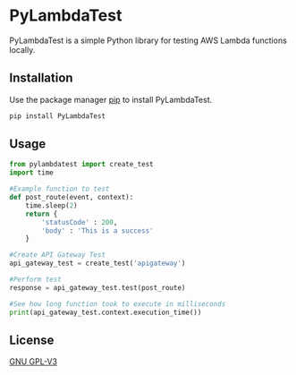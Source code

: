 # PyLambdaTest

PyLambdaTest is a simple Python library for testing AWS Lambda functions locally.

## Installation

Use the package manager [pip](https://pip.pypa.io/en/stable/) to install PyLambdaTest.

```bash
pip install PyLambdaTest
```

## Usage

```python
from pylambdatest import create_test
import time

#Example function to test
def post_route(event, context):
    time.sleep(2)
    return {
        'statusCode' : 200,
        'body' : 'This is a success'
    }

#Create API Gateway Test
api_gateway_test = create_test('apigateway')

#Perform test
response = api_gateway_test.test(post_route)

#See how long function took to execute in milliseconds
print(api_gateway_test.context.execution_time())

```

## License
[GNU GPL-V3](https://www.gnu.org/licenses/gpl-3.0.html)
